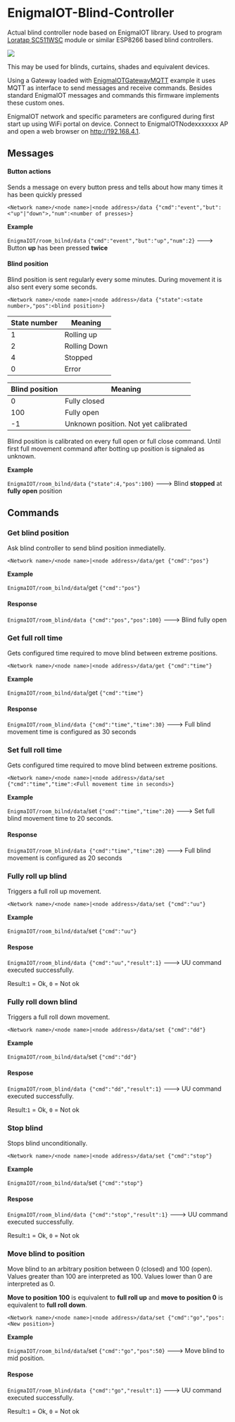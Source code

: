 # EnigmaIOT-Blind-Controller

Actual blind controller node based on EnigmaIOT library. Used to program [Loratap SC511WSC](https://www.loratap.com/sc500w-v2-p0108.html) module or similar ESP8266 based blind controllers.

![](https://www.loratap.com/u_file/2003/products/25/47ef90344e.jpg.640x640.jpg)

This may be used for blinds, curtains, shades and equivalent devices.

Using a Gateway loaded with [EnigmaIOTGatewayMQTT](https://github.com/gmag11/EnigmaIOT/tree/master/examples/EnigmaIOTGatewayMQTT) example it uses MQTT as interface to send messages and receive commands. Besides standard EnigmaIOT messages and commands this firmware implements these custom ones.

EnigmaIOT network and specific parameters are configured during first start up using WiFi portal on device. Connect to EnigmaIOTNodexxxxxxx AP and open a web browser on http://192.168.4.1.

## Messages

#### Button actions

Sends a message on every button press and tells about how many times it has been quickly pressed

```
<Network name>/<node name>|<node address>/data {"cmd":"event","but":<"up"|"down">,"num":<number of presses>}
```

**Example**

`EnigmaIOT/room_bilnd/data`		`{"cmd":"event","but":"up","num":2}`  ---> Button **up** has been pressed **twice**

#### Blind position

Blind position is sent regularly every some minutes. During movement it is also sent every some seconds.

```
<Network name>/<node name>|<node address>/data {"state":<state number>,"pos":<blind position>}
```

| State number | Meaning      |
| ------------ | ------------ |
| 1            | Rolling up   |
| 2            | Rolling Down |
| 4            | Stopped      |
| 0            | Error        |



| Blind position | Meaning                              |
| -------------- | ------------------------------------ |
| 0              | Fully closed                         |
| 100            | Fully open                           |
| -1             | Unknown position. Not yet calibrated |

Blind position is calibrated on every full open or full close command. Until first full movement command after botting up position is signaled as unknown.

**Example**

`EnigmaIOT/room_bilnd/data`		`{"state":4,"pos":100}`  ---> Blind **stopped** at **fully open** position

## Commands

### Get blind position

Ask blind controller to send blind position inmediatelly.

```
<Network name>/<node name>|<node address>/data/get {"cmd":"pos"}
```

**Example**

`EnigmaIOT/room_bilnd/data`/get		`{"cmd":"pos"}` 

#### Response

`EnigmaIOT/room_blind/data {"cmd":"pos","pos":100}` --->  Blind fully open

### Get full roll time

Gets configured time required to move blind between extreme positions.

```
<Network name>/<node name>|<node address>/data/get {"cmd":"time"}
```

**Example**

`EnigmaIOT/room_bilnd/data`/get		`{"cmd":"time"}` 

#### Response

`EnigmaIOT/room_blind/data {"cmd":"time","time":30}` --->  Full blind movement time is configured as 30 seconds

### Set full roll time

Gets configured time required to move blind between extreme positions.

```
<Network name>/<node name>|<node address>/data/set {"cmd":"time","time":<Full movement time in seconds>}
```

**Example**

`EnigmaIOT/room_bilnd/data`/set		`{"cmd":"time","time":20}`  ---> Set full blind movement time to 20 seconds.

#### Response

`EnigmaIOT/room_blind/data {"cmd":"time","time":20}` --->  Full blind movement is configured as 20 seconds

### Fully roll up blind

Triggers a full roll up movement.

```
<Network name>/<node name>|<node address>/data/set {"cmd":"uu"}
```

**Example**

`EnigmaIOT/room_bilnd/data`/set		`{"cmd":"uu"}` 

#### Respose

`EnigmaIOT/room_blind/data {"cmd":"uu","result":1}` --->  UU command executed successfully. 

Result:`1` = Ok, `0` = Not ok

### Fully roll down blind

Triggers a full roll down movement.

```
<Network name>/<node name>|<node address>/data/set {"cmd":"dd"}
```

**Example**

`EnigmaIOT/room_bilnd/data`/set		`{"cmd":"dd"}` 

#### Respose

`EnigmaIOT/room_blind/data {"cmd":"dd","result":1}` --->  UU command executed successfully. 

Result:`1` = Ok, `0` = Not ok

### Stop blind

Stops blind unconditionally.

```
<Network name>/<node name>|<node address>/data/set {"cmd":"stop"}
```

**Example**

`EnigmaIOT/room_bilnd/data`/set		`{"cmd":"stop"}` 

#### Respose

`EnigmaIOT/room_blind/data {"cmd":"stop","result":1}` --->  UU command executed successfully. 

Result:`1` = Ok, `0` = Not ok

### Move blind to position

Move blind to an arbitrary position between 0 (closed) and 100 (open). Values greater than 100 are interpreted as 100. Values lower than 0 are interpreted as 0.

**Move to position 100** is equivalent to **full roll up** and **move to position 0** is equivalent to **full roll down**.

```
<Network name>/<node name>|<node address>/data/set {"cmd":"go","pos":<New position>}
```

**Example**

`EnigmaIOT/room_bilnd/data`/set		`{"cmd":"go","pos":50}` ---> Move blind to mid position.

#### Respose

`EnigmaIOT/room_blind/data {"cmd":"go","result":1}` --->  UU command executed successfully. 

Result:`1` = Ok, `0` = Not ok

